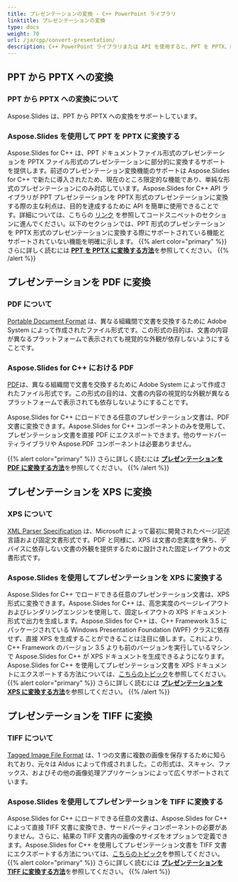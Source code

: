 ```yaml
---
title: プレゼンテーションの変換 - C++ PowerPoint ライブラリ
linktitle: プレゼンテーションの変換
type: docs
weight: 70
url: /ja/cpp/convert-presentation/
description: C++ PowerPoint ライブラリまたは API を使用すると、PPT を PPTX、PDF、XPS、Tiff 形式に変換できます。
---
```


## **PPT から PPTX への変換**
### **PPT から PPTX への変換について**
Aspose.Slides は、PPT から PPTX への変換をサポートしています。
### **Aspose.Slides を使用して PPT を PPTX に変換する**
Aspose.Slides for C++ は、PPT ドキュメントファイル形式のプレゼンテーションを PPTX ファイル形式のプレゼンテーションに部分的に変換するサポートを提供します。前述のプレゼンテーション変換機能のサポートは Aspose.Slides for C++ で新たに導入されたため、現在のところ限定的な機能であり、単純な形式のプレゼンテーションにのみ対応しています。Aspose.Slides for C++ API ライブラリが PPT プレゼンテーションを PPTX 形式のプレゼンテーションに変換する際の主な利点は、目的を達成するために API を簡単に使用できることです。詳細については、こちらの [リンク](/slides/ja/cpp/convert-presentation/) を参照してコードスニペットのセクションに進んでください。以下のセクションでは、PPT 形式のプレゼンテーションを PPTX 形式のプレゼンテーションに変換する際にサポートされている機能とサポートされていない機能を明確に示します。
{{% alert color="primary" %}} 
さらに詳しく読むには [**PPT を PPTX に変換する方法**](/slides/ja/cpp/convert-ppt-to-pptx/)を参照してください。
{{% /alert %}}
## **プレゼンテーションを PDF に変換**
### **PDF について**
[Portable Document Format](https://en.wikipedia.org/wiki/PDF) は、異なる組織間で文書を交換するために Adobe System によって作成されたファイル形式です。この形式の目的は、文書の内容が異なるプラットフォームで表示されても視覚的な外観が依存しないようにすることです。
### **Aspose.Slides for C++ における PDF**
[PDF](https://docs.fileformat.com/pdf/)は、異なる組織間で文書を交換するために Adobe System によって作成されたファイル形式です。この形式の目的は、文書の内容の視覚的な外観が異なるプラットフォームで表示されても依存しないようにすることです。

Aspose.Slides for C++ にロードできる任意のプレゼンテーション文書は、PDF 文書に変換できます。Aspose.Slides for C++ コンポーネントのみを使用して、プレゼンテーション文書を直接 PDF にエクスポートできます。他のサードパーティライブラリや Aspose.PDF コンポーネントは必要ありません。

{{% alert color="primary" %}} 
さらに詳しく読むには [**プレゼンテーションを PDF に変換する方法**](/slides/ja/cpp/convert-powerpoint-ppt-and-pptx-to-pdf/)を参照してください。
{{% /alert %}}

## **プレゼンテーションを XPS に変換**
### **XPS について**
[XML Parser Specification](https://en.wikipedia.org/wiki/Open_XML_Paper_Specification) は、Microsoft によって最初に開発されたページ記述言語および固定文書形式です。PDF と同様に、XPS は文書の忠実度を保ち、デバイスに依存しない文書の外観を提供するために設計された固定レイアウトの文書形式です。
### **Aspose.Slides を使用してプレゼンテーションを XPS に変換する**
Aspose.Slides for C++ でロードできる任意のプレゼンテーション文書は、XPS 形式に変換できます。Aspose.Slides for C++ は、高忠実度のページレイアウトおよびレンダリングエンジンを使用して、固定レイアウトの XPS ドキュメント形式で出力を生成します。Aspose.Slides for C++ は、C++ Framework 3.5 にパッケージされている Windows Presentation Foundation (WPF) クラスに依存せず、直接 XPS を生成することができることは注目に値します。これにより、C++ Framework のバージョン 3.5 よりも前のバージョンを実行しているマシンで Aspose.Slides for C++ が XPS ドキュメントを生成できるようになります。Aspose.Slides for C++ を使用してプレゼンテーション文書を XPS ドキュメントにエクスポートする方法については、[こちらのトピック](/slides/ja/cpp/convert-powerpoint-ppt-and-pptx-to-microsoft-xps-document/)を参照してください。
{{% alert color="primary" %}} 
さらに詳しく読むには [**プレゼンテーションを XPS に変換する方法**](/slides/ja/cpp/convert-powerpoint-to-xps/)を参照してください。
{{% /alert %}}
## **プレゼンテーションを TIFF に変換**
### **TIFF について**
[Tagged Image File Format](https://en.wikipedia.org/wiki/TIFF) は、1 つの文書に複数の画像を保存するために知られており、元々は Aldus によって作成されました。この形式は、スキャン、ファックス、およびその他の画像処理アプリケーションによって広くサポートされています。
### **Aspose.Slides を使用してプレゼンテーションを TIFF に変換する**
Aspose.Slides for C++ にロードできる任意の文書は、Aspose.Slides for C++ によって直接 TIFF 文書に変換でき、サードパーティコンポーネントの必要がありません。さらに、結果の TIFF 文書内の画像のサイズをオプションで定義できます。Aspose.Slides for C++ を使用してプレゼンテーション文書を TIFF 文書にエクスポートする方法については、[こちらのトピック](/slides/ja/cpp/convert-powerpoint-ppt-and-pptx-to-tiff/)を参照してください。
{{% alert color="primary" %}} 
さらに詳しく読むには [**プレゼンテーションを TIFF に変換する方法**](/slides/ja/cpp/convert-powerpoint-ppt-and-pptx-to-tiff/)を参照してください。
{{% /alert %}}